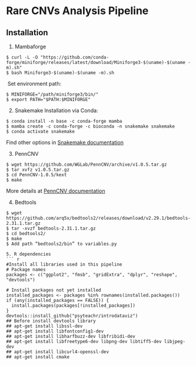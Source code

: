 Rare CNVs Analysis Pipeline
======

Installation
-----------------------------
1. Mambaforge
```
$ curl -L -O "https://github.com/conda-forge/miniforge/releases/latest/download/Miniforge3-$(uname)-$(uname -m).sh"
$ bash Miniforge3-$(uname)-$(uname -m).sh
```
&nbsp;Set environment path:
```
$ MINIFORGE="/path/miniforge3/bin/"
$ export PATH="$PATH:$MINIFORGE"
```
2. Snakemake
  Installation via Conda:
```
$ conda install -n base -c conda-forge mamba
$ mamba create -c conda-forge -c bioconda -n snakemake snakemake
$ conda activate snakemake
```
  Find other options in [Snakemake documentation](https://snakemake.readthedocs.io/en/stable/getting_started/installation.html)

3. PennCNV
```
$ wget https://github.com/WGLab/PennCNV/archive/v1.0.5.tar.gz
$ tar xvfz v1.0.5.tar.gz
$ cd PennCNV-1.0.5/kext
$ make
```
  More details at [PennCNV documentation](https://penncnv.openbioinformatics.org/en/latest/user-guide/install/)

4. Bedtools
```
$ wget https://github.com/arq5x/bedtools2/releases/download/v2.29.1/bedtools-2.31.1.tar.gz
$ tar -xvzf bedtools-2.31.1.tar.gz
$ cd bedtools2/
$ make
$ Add path “bedtools2/bin” to variables.py 

5. R dependencies
``` r
#Install all libraries used in this pipeline
# Package names
packages <- c("ggplot2", "fmsb", "gridExtra", "dplyr", "reshape", "devtools")

# Install packages not yet installed
installed_packages <- packages %in% rownames(installed.packages())
if (any(installed_packages == FALSE)) {
  install.packages(packages[!installed_packages])
}
devtools::install_github("psyteachr/introdataviz")
## Before install devtools library
## apt-get install libssl-dev
## apt-get install libfontconfig1-dev
## apt-get install libharfbuzz-dev libfribidi-dev
## apt-get install libfreetype6-dev libpng-dev libtiff5-dev libjpeg-dev
## apt-get install libcurl4-openssl-dev
## apt-get install cmake

```

